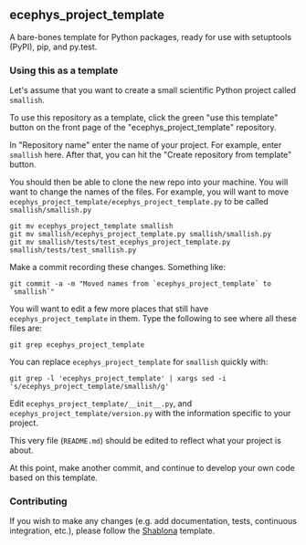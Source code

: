 ## ecephys_project_template
A bare-bones template for Python packages, ready for use with setuptools (PyPI), pip, and py.test.

### Using this as a template
Let's assume that you want to create a small scientific Python project called `smallish`.

To use this repository as a template, click the green "use this template" button on the front page of the "ecephys_project_template" repository.

In "Repository name" enter the name of your project. For example, enter `smallish` here. After that, you can hit the "Create repository from template" button.

You should then be able to clone the new repo into your machine. You will want to change the names of the files. For example, you will want to move `ecephys_project_template/ecephys_project_template.py` to be called `smallish/smallish.py`
```
git mv ecephys_project_template smallish
git mv smallish/ecephys_project_template.py smallish/smallish.py
git mv smallish/tests/test_ecephys_project_template.py smallish/tests/test_smallish.py
```

Make a commit recording these changes. Something like:
```
git commit -a -m "Moved names from `ecephys_project_template` to `smallish`"
```

You will want to edit a few more places that still have `ecephys_project_template` in them. Type the following to see where all these files are:
```
git grep ecephys_project_template
```

You can replace `ecephys_project_template` for `smallish` quickly with:
```
git grep -l 'ecephys_project_template' | xargs sed -i 's/ecephys_project_template/smallish/g'
```

Edit `ecephys_project_template/__init__.py`, and `ecephys_project_template/version.py` with the information specific to your project.

This very file (`README.md`) should be edited to reflect what your project is about.

At this point, make another commit, and continue to develop your own code based on this template.


### Contributing
If you wish to make any changes (e.g. add documentation, tests, continuous integration, etc.), please follow the [Shablona](https://github.com/uwescience/ecephys_project_template) template.